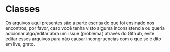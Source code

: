 # Classes

Os arquivos aqui presentes são a parte escrita do que foi ensinado nos encontros, por favor, caso você tenha visto alguma inconsistencia ou queria adicionar algo/editar abra um issue (problema) através do Github, evite editar esses arquivos para não causar incongruencias com o que se é dito em live, grato.
